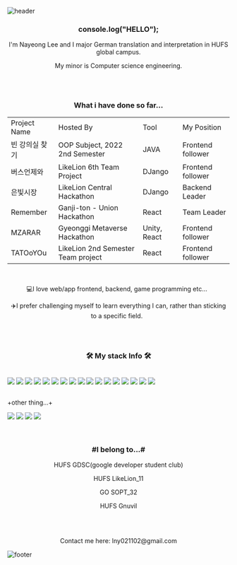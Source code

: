 ![header](https://capsule-render.vercel.app/api?type=waving&color=auto&height=200&section=header&text=Welcome%20to%20my%20Github&fontSize=50&animation=twinkling&text-color=black)

<h3 align="center"><b>console.log("HELLO");</b></h3>

<p align="center">I'm Nayeong Lee and I major German translation and interpretation in HUFS global campus.</p>
<p align="center">My minor is Computer science engineering.</p>
<br>
<br>

<table align="center">
  <h3 align="center"><b>What i have done so far...</b></h3>
  <tr>
    <td>Project Name</td>
    <td>Hosted By</td>
     <td>Tool</td>
    <td>My Position</td>
  </tr>
  <tr>
    <td>빈 강의실 찾기</td>
    <td>OOP Subject, 2022 2nd Semester</td>
     <td>JAVA</td>
    <td>Frontend follower</td>
  </tr>
  <tr>
    <td>버스언제와</td>
    <td>LikeLion 6th Team Project</td>
     <td>DJango</td>
    <td>Frontend follower</td>
  </tr>
  <tr>
    <td>은빛시장</td>
    <td>LikeLion Central Hackathon</td>
     <td>DJango</td>
    <td>Backend Leader</td>
  </tr>
  <tr>
    <td>Remember</td>
    <td>Ganji-ton - Union Hackathon</td>
     <td>React</td>
    <td>Team Leader</td>
  </tr>
  <tr>
    <td>MZARAR</td>
    <td>Gyeonggi Metaverse Hackathon</td>
     <td>Unity, React</td>
    <td>Frontend follower</td>
  </tr>
  <tr>
    <td>TATOoYOu</td>
    <td>LikeLion 2nd Semester Team project</td>
     <td>React</td>
    <td>Frontend follower</td>
  </tr>
</table>

<br>

<p align="center">💻I love web/app frontend, backend, game programming etc...&nbsp;&nbsp;</p>
<p align="center">✈️I prefer challenging myself to learn everything I can, rather than sticking to a specific field.&nbsp;&nbsp;</p>

<br>
<br>

<h3 align="center"><b>🛠 My stack Info 🛠</b></h3>
</br>

<div style="display: flex; text-align:center;">
<img src="https://img.shields.io/badge/Android-green?style=flat-square&logo=Android&logoColor=white"/> &nbsp
<img src="https://img.shields.io/badge/Python-blue?style=flat-square&logo=Python&logoColor=white"/> &nbsp
<img src="https://img.shields.io/badge/C-AFEEEE?style=flat-square&logo=C&logoColor=white"/> &nbsp
<img src="https://img.shields.io/badge/C++-00599C?style=flat-square&logo=C++&logoColor=white"/> &nbsp
<img src="https://img.shields.io/badge/Java-092E20?style=flat-square&logo=Java&logoColor=white"/> &nbsp
<img src="https://img.shields.io/badge/Kotlin-F48E00?style=flat-square&logo=Kotlin&logoColor=white"/>&nbsp
<img src="https://img.shields.io/badge/HTML-orange?style=flat-square&logo=HTML&logoColor=white"/>&nbsp
<img src="https://img.shields.io/badge/Javascript-yellow?style=flat-square&logo=Javascript&logoColor=white"/>&nbsp 
<img src="https://img.shields.io/badge/CSS3-1572B6?style=flat-square&logo=CSS3&logoColor=white"/> &nbsp
<img src="https://img.shields.io/badge/dart-0175C2?style=flat-square&logo=dart&logoColor=white"/> &nbsp
<img src="https://img.shields.io/badge/DJango-092E20?style=flat-square&logo=DJango&logoColor=white"/> &nbsp
<img src="https://img.shields.io/badge/Linux-FCC624?style=flat-square&logo=Linux&logoColor=white"/> &nbsp
<img src="https://img.shields.io/badge/amazonaws-232F3E?style=flat-square&logo=amazonaws&logoColor=white"/> &nbsp
<img src="https://img.shields.io/badge/docker-2496ED?style=flat-square&logo=docker&logoColor=white"/> &nbsp
<img src="https://img.shields.io/badge/Node.js-339933?style=flat-square&logo=Node.js&logoColor=white"/> &nbsp
<img src="https://img.shields.io/badge/Ubuntu-E95420?style=flat-square&logo=Ubuntu&logoColor=white"/> &nbsp
<img src="https://img.shields.io/badge/Unity-FFFFFF?style=flat-square&logo=Unity&logoColor=white"/> &nbsp
  </div>

  <br>

<p align="center" style="display: flex"> +other thing...+</p>
<div style="display: flex; text-align:center;">
<img src="https://img.shields.io/badge/GitHub-181717?style=flat-square&logo=GitHub&logoColor=white"/> &nbsp
<img src="https://img.shields.io/badge/Git-F05032?style=flat-square&logo=Git&logoColor=white"/> &nbsp
<img src="https://img.shields.io/badge/Notion-000000?style=flat-square&logo=Notion&logoColor=white"/> &nbsp
<img src="https://img.shields.io/badge/Slack-4A154B?style=flat-square&logo=Slack&logoColor=white"/> &nbsp
  </div>
  
  <br>
  <br>
  
<h3 align="center"> #I belong to...# </h3>
<p align="center"> HUFS GDSC(google developer student club) </p>
<p align="center"> HUFS LikeLion_11 </p>
<p align="center"> GO SOPT_32 </p>
<p align="center"> HUFS Gnuvil </p>




<br>
<br>

  
  <p align="center"> Contact me here: lny021102@gmail.com</p>

![footer](https://capsule-render.vercel.app/api?type=waving&color=auto&height=100&section=footer)
